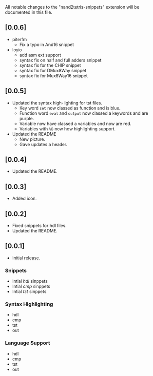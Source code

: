 All notable changes to the "nand2tetris-snippets" extension will be documented in this file.

## [0.0.6]

- piterfm
  - Fix a typo in And16 snippet
- loyio
  - add asm ext support
  - syntax fix on half and full adders snippet
  - syntax fix for the CHIP snippet
  - syntax fix for DMux8Way snippet
  - syntax fix for Mux8Way16 snippet

## [0.0.5]

- Updated the syntax high-lighting for tst files.
  - Key word `set` now classed as function and is blue.
  - Function word `eval` and `output` now classed a keywords and are purple.
  - Variable now have classed a variables and now are red.
  - Variables with `%B` now how highlighting support.
- Updated the README
  - New picture.
  - Gave updates a header.

## [0.0.4]

- Updated the README.

## [0.0.3]

- Added icon.

## [0.0.2]

- Fixed snippets for hdl files.
- Updated the README.

## [0.0.1]

- Initial release.

### Snippets

- Intial _hdl_ sinppets
- Intial _cmp_ sinppets
- Intial _tst_ sinppets

### Syntax Highlighting

- hdl
- cmp
- tst
- out

### Language Support

- hdl
- cmp
- tst
- out
